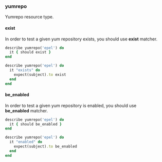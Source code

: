 ### <a name="yumrepo">yumrepo</a>

Yumrepo resource type.

#### exist

In order to test a given yum repository exists,  you should use **exist** matcher.

```ruby
describe yumrepo('epel') do
  it { should exist }
end
```

```ruby
describe yumrepo('epel') do
  it "exists" do
    expect(subject).to exist
  end
end
```

#### be_enabled

In order to test a given yum repository is enabled,  you should use **be_enabled** matcher.

```ruby
describe yumrepo('epel') do
  it { should be_enabled }
end
```

```ruby
describe yumrepo('epel') do
  it "enabled" do
    expect(subject).to be_enabled
  end
end
```
